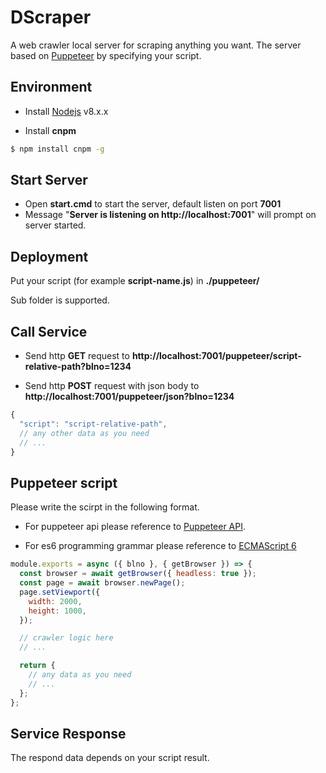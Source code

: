 # DScraper
A web crawler local server for scraping anything you want. The server based on [Puppeteer](https://github.com/GoogleChrome/puppeteer) by specifying your script.

Environment
------------
- Install [Nodejs](https://nodejs.org/) v8.x.x

- Install **cnpm**

```bash
$ npm install cnpm -g
```

Start Server
------------
- Open **start.cmd** to start the server, default listen on port **7001**
- Message "**Server is listening on http&#58;//localhost:7001**" will prompt on server started.

Deployment
------------
Put your script (for example **script-name.js**) in **./puppeteer/**

Sub folder is supported.

Call Service
------------
- Send http **GET** request to **http&#58;//localhost:7001/puppeteer/script-relative-path?blno=1234**

- Send http **POST** request with json body to **http&#58;//localhost:7001/puppeteer/json?blno=1234**

```js
{
  "script": "script-relative-path",
  // any other data as you need
  // ...
}
```

Puppeteer script
------------
Please write the scirpt in the following format.

- For puppeteer api please reference to [Puppeteer API](https://github.com/GoogleChrome/puppeteer/blob/master/docs/api.md).

- For es6 programming grammar please reference to [ECMAScript 6](http://es6-features.org)

```js
module.exports = async ({ blno }, { getBrowser }) => {
  const browser = await getBrowser({ headless: true });
  const page = await browser.newPage();
  page.setViewport({
    width: 2000,
    height: 1000,
  });

  // crawler logic here
  // ...

  return {
    // any data as you need
    // ...
  };
};

```

Service Response
------------
The respond data depends on your script result.
